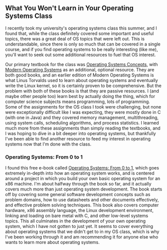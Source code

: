 ## What You Won't Learn in Your Operating Systems Class

I recently took my university's operating systems class this summer, and I found that, while the class definitely covered some important and useful topics, there was a great deal of OS topics that were left out. This is understandable, since there is only so much that can be covered in a single course, and if you find operating systems to be really interesting (like me), you'll want to seek out some additional resources to fuel that OS interest.

Our primary textbook for the class was [Operating Systems Concepts](https://drive.uqu.edu.sa/_/mskhayat/files/MySubjects/2017SS%20Operating%20Systems/Abraham%20Silberschatz-Operating%20System%20Concepts%20(9th,2012_12).pdf), with [Modern Operating Systems](https://csc-knu.github.io/sys-prog/books/Andrew%20S.%20Tanenbaum%20-%20Modern%20Operating%20Systems.pdf) as an additional, optional resource. They are both good books, and an earlier edition of Modern Operating Systems is what Linus Torvalds used to learn about operating systems and eventually write the Linux kernel, so it is certainly proven to be comprehensive. But the problem with both of these books is that they are passive resources. I (and maybe other people too) learn best by actually doing the thing, which for computer science subjects means programming, lots of programming. Some of the assignments for the OS class I took were challenging, but none were exceptionally difficult like I was expecting, they were mostly done in C (with one in Java) and they covered memory management, multithreading, using system calls, scheduling algorithms, and process statistics. I learned much more from these assignments than simply reading the textbooks, and I was hoping to dive in a bit deeper into operating systems, but thankfully I've been able to find another resource to feed my interest in operating systems now that I'm done with the class.

### Operating Systems: From 0 to 1

I found this free e-book called [Operating Systems: From 0 to 1](https://github.com/tuhdo/os01), which goes extremely in-depth into how an operating system works, and is centered around a project in which you build your own basic operating system for an x86 machine. I'm about halfway through the book so far, and it actually covers much more than just operating system development. The book starts off by covering some general software development concepts such as problem domains, how to use datasheets and other documents effectively, and effective problem solving techniques. This book also covers computer hardware, x86 assembly language, the Linux development environment, linking and loading on bare metal with C, and other low-level systems topics. This all culminates in the development of your own operating system, which I have not gotten to just yet. It seems to cover everything about operating systems that we didn't get to in my OS class, which is why I've been working through it and am recommending it for anyone else who wants to learn more about operating systems.
